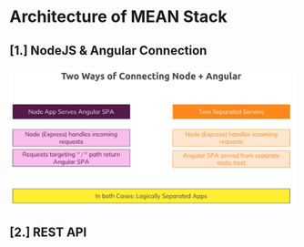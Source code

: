 # Architecture of MEAN Stack

## [1.] NodeJS & Angular Connection

![alt text](./images/Mean_TwoWays_of_Connecting_Node-Angular.png)

## [2.] REST API
